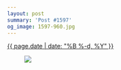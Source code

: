 ```yaml
---
layout: post
summary: 'Post #1597'
og_image: 1597-960.jpg
---
```


<p>
 <time>
  <a href="/1597">
   {{ page.date | date: "%B %-d, %Y" }}
  </a>
 </time>
 <a href="/1597">
  <figure data-taken="2/21/2022">
   <img sizes="(min-width: 700px) 50vw, calc(100vw - 2rem)" src="{{ site.assets_url }}/1597-480.jpg" srcset="{{ site.assets_url }}/1597-240.jpg 240w, {{ site.assets_url }}/1597-480.jpg 480w, {{ site.assets_url }}/1597-720.jpg 720w, {{ site.assets_url }}/1597-960.jpg 960w"/>
  </figure>
 </a>
</p>
